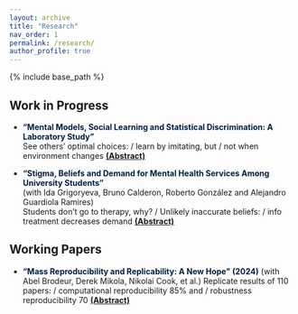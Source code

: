 ```yaml
---
layout: archive
title: "Research"
nav_order: 1
permalink: /research/
author_profile: true
---
```


{% include base_path %}


## Work in Progress

- <span style="color:#001f3d"><strong>“Mental Models, Social Learning and Statistical Discrimination: A Laboratory Study”</strong></span>  
  See others’ optimal choices: / learn by imitating, but / not when environment changes <span id="mental-models-toggle" style="cursor: pointer; text-decoration: underline;" onclick="document.getElementById('mental-models-abstract').style.display='block'; this.style.display='none';"><strong>(Abstract)</strong></span>  
  <div id="mental-models-abstract" style="display: none; margin-top: 0.4em;">
    <strong>Abstract:</strong> In economic decision-making, individuals often rely on subjective representation of the environment to process information and make inferences. Using a laboratory experiment, we investigate how such mental models transform when people are exposed to the evaluations of others, particularly in scenarios where one or more parties may adopt an incorrect or misspecified model. Participants face a hiring task where their goal is to choose a worker with higher ability by integrating a noisy education signal with prior group information. The design of treatment conditions variably exposes subjects to choices by another participant, using one group to present evaluations closely aligned with the theoretical Bayesian benchmark and another to expose subjects to evaluations from a participant exhibiting conservatism bias (signal neglect). We find that exposure to conservative choices leads to higher incidence of suboptimal behavior relative to exposure to Bayesian choices. Using elicited confidence measures and a diagnostic treatment with detailed feedback, we explore potential mechanisms. The results suggest that not recognizing the optimality of others’ choices partially hinders social learning. In addition, lower confidence in one’s choices is strongly associated with following others’ suboptimal actions, but not with learning from the optimal ones.
  </div>

- <span style="color:#001f3d"><strong>“Stigma, Beliefs and Demand for Mental Health Services Among University Students”</strong></span>  
  (with Ida Grigoryeva, Bruno Calderon, Roberto González and Alejandro Guardiola Ramires)  
  Students don’t go to therapy, why? / Unlikely inaccurate beliefs: / info treatment decreases demand <span id="mental-health-toggle" style="cursor: pointer; text-decoration: underline;" onclick="document.getElementById('mental-health-abstract').style.display='block'; this.style.display='none';"><strong>(Abstract)</strong></span>  
  <div id="mental-health-abstract" style="display: none; margin-top: 0.4em;">
    <strong>Abstract:</strong> Despite high rates of mental health challenges such as depression and anxiety and the availability of effective treatment options, most university students do not seek professional help. This project examines the factors that shape the demand for mental health services among students, as well as the barriers that prevent them from seeking support. We conduct a representative survey at a large university in Mexico to establish baseline information on student mental health. Preliminary results indicate that nearly one-third of students report moderate or severe symptoms of depression and anxiety, yet most do not seek or receive adequate support, with only 40% of students in distress accessing professional help. Additionally, while students tend to believe that poor mental health correlates with lower grades, our data shows no evidence to support this. Our findings aim to inform interventions to reduce the mental health treatment gap in the university student population.
  </div>

## Working Papers

- <span style="color:#001f3d"><strong>“Mass Reproducibility and Replicability: A New Hope" (2024)</strong></span> 
  (with Abel Brodeur, Derek Mikola, Nikolai Cook, et al.)
  Replicate results of 110 papers: / computational reproducibility 85% and / robustness reproducibility 70 <span id="replicability-toggle" style="cursor: pointer; text-decoration: underline;" onclick="document.getElementById('replicability-abstract').style.display='block'; this.style.display='none';"><strong>(Abstract)</strong></span>  
  <div id="replicability-abstract" style="display: none; margin-top: 0.4em;">
    <strong>Abstract:</strong> This study pushes our understanding of research reliability by reproducing and replicating claims from 110 papers in leading economic and political science journals. The analysis involves computational reproducibility checks and robustness assessments. It reveals several patterns. First, we uncover a high rate of fully computationally reproducible results (over 85%). Second, excluding minor issues like missing packages or broken pathways, we uncover coding errors for about 25% of studies, with some studies containing multiple errors. Third, we test the robustness of the results to 5,511 re-analyses. We find a robustness reproducibility of about 70%. Robustness reproducibility rates are relatively higher for re-analyses that introduce new data and lower for re-analyses that change the sample or the definition of the dependent variable. Fourth, 52% of re-analysis effect size estimates are smaller than the original published estimates and the average statistical significance of a re-analysis is 77% of the original. Lastly, we rely on six teams of researchers working independently to answer eight additional research questions on the determinants of robustness reproducibility. Most teams find a negative relationship between replicators' experience and reproducibility, while finding no relationship between reproducibility and the provision of intermediate or even raw data combined with the necessary cleaning codes.
  </div>

<!-- 
## Work in Progress

- <span style="color:#001f3d"><strong>“Mental Models, Social Learning and Statistical Discrimination: A Laboratory Study”</strong></span>
  <details>
    <summary style="cursor: pointer;">
      <small style="font-weight: bold;">See others’ optimal choices: / learn by imitating, but / not when environment changes.</small>
    </summary>
    <small style="display: block; margin-top: 0.4em;">
    <strong>Abstract:</strong> In economic decision-making, individuals often rely on subjective representation of the environment to process information and make inferences. Using a laboratory experiment, we investigate how such mental models transform when people are exposed to the evaluations of others, particularly in scenarios where one or more parties may adopt an incorrect or misspecified model. Participants face a hiring task where their goal is to choose a worker with higher ability by integrating a noisy education signal with prior group information. The design of treatment conditions variably exposes subjects to choices by another participant, using one group to present evaluations closely aligned with the theoretical Bayesian benchmark and another to expose subjects to evaluations from a participant exhibiting conservatism bias (signal neglect). We find that exposure to conservative choices leads to higher incidence of suboptimal behavior relative to exposure to Bayesian choices. Using elicited confidence measures and a diagnostic treatment with detailed feedback, we explore potential mechanisms. The results suggest that not recognizing the optimality of others’ choices partially hinders social learning. In addition, lower confidence in one’s choices is strongly associated with following others’ suboptimal actions, but not with learning from the optimal ones.
    </small>
  </details>

- <span style="color:#001f3d"><strong>“Stigma, Beliefs and Demand for Mental Health Services Among University Students”</strong></span>  
  <small>(with Ida Grigoryeva, Bruno Calderon, Roberto González and Alejandro Guardiola Ramires)</small>
  <details>
    <summary style="cursor: pointer;">
      <small style="font-weight: bold;">Students don’t go to therapy, why? / Unlikely inaccurate beliefs: / info treatment decreases demand.</small>
    </summary>
    <small style="display: block; margin-top: 0.4em;">
       <strong>Abstract:</strong> Despite high rates of mental health challenges such as depression and anxiety and the availability of effective treatment options, most university students do not seek professional help. This project examines the factors that shape the demand for mental health services among students, as well as the barriers that prevent them from seeking support. We conduct a representative survey at a large university in Mexico to establish baseline information on student mental health. Preliminary results indicate that nearly one-third of students report moderate or severe symptoms of depression and anxiety, yet most do not seek or receive adequate support, with only 40% of students in distress accessing professional help. Additionally, while students tend to believe that poor mental health correlates with lower grades, our data shows no evidence to support this. Our findings aim to inform interventions to reduce the mental health treatment gap in the university student population.
    </small>
  </details>

## Working Papers

- <strong>"Mass Reproducibility and Replicability: A New Hope" (2024)</strong>  
  <small>(with Abel Brodeur, Derek Mikola, Nikolai Cook, et al.)</small>
  <details>
    <summary style="cursor: pointer;">
      <small style="font-weight: bold;">Replicate results of 110 papers: / computational reproducibility 85% and / robustness reproducibility 70% from 5,511 re-analyses.</small>
    </summary>
    <small style="display: block; margin-top: 0.4em;">
       <strong>Abstract:</strong> This study pushes our understanding of research reliability by reproducing and replicating claims from 110 papers in leading economic and political science journals. The analysis involves computational reproducibility checks and robustness assessments. It reveals several patterns. First, we uncover a high rate of fully computationally reproducible results (over 85%). Second, excluding minor issues like missing packages or broken pathways, we uncover coding errors for about 25% of studies, with some studies containing multiple errors. Third, we test the robustness of the results to 5,511 re-analyses. We find a robustness reproducibility of about 70%. Robustness reproducibility rates are relatively higher for re-analyses that introduce new data and lower for re-analyses that change the sample or the definition of the dependent variable. Fourth, 52% of re-analysis effect size estimates are smaller than the original published estimates and the average statistical significance of a re-analysis is 77% of the original. Lastly, we rely on six teams of researchers working independently to answer eight additional research questions on the determinants of robustness reproducibility. Most teams find a negative relationship between replicators' experience and reproducibility, while finding no relationship between reproducibility and the provision of intermediate or even raw data combined with the necessary cleaning codes.
    </small>
  </details>
 -->




